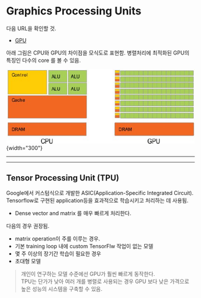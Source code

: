 # Graphics Processing Units

다음 URL을 확인할 것.

* [GPU](https://dsaint31.tistory.com/416)

아래 그림은 CPU와 GPU의 차이점을 모식도로 표현함.
병렬처리에 최적화된 GPU의 특징인 다수의 core 를 볼 수 있음.

![](./img/CPU-vs-GPU-Architecture_W640.jpg){width="300"}

---

---

## Tensor Processing Unit (TPU) 

Google에서 커스텀식으로 개발한 ASIC(Application-Specific Integrated Circuit).
Tensorflow로 구현된 application등을 효과적으로 학습시키고 처리하는 데 사용됨.

- Dense vector and matrix 를 매우 빠르게 처리한다.

다음의 경우 권장됨.

- matrix operation이 주를 이루는 경우.
- 기본 training loop 내에 custom TensorFlw 작업이 없는 모델
- 몇 주 이상의 장기간 학습이 필요한 경우
- 초대형 모델

> 개인이 연구하는 모델 수준에선 GPU가 훨씬 빠르게 동작한다.  
> TPU는 단가가 낮아 여러 개를 병렬로 사용되는 경우 GPU 보다 낮은 가격으로 높은 성능의 시스템을 구축할 수 있음.

